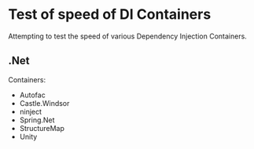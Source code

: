 # Test of speed of DI Containers

Attempting to test the speed of various Dependency Injection Containers.

## .Net
Containers:

- Autofac
- Castle.Windsor
- ninject 
- Spring.Net
- StructureMap
- Unity
